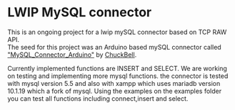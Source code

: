 # LWIP MySQL connector
This is an ongoing  project for a lwip mySQL connector based on TCP RAW API.<br>
The seed for this project was an Arduino based mySQL connector called ["MySQL_Connector_Arduino"](https://github.com/ChuckBell/MySQL_Connector_Arduino) by [ChuckBell](https://github.com/ChuckBell/).

Currently implemented functions are INSERT and SELECT. We are working on testing and implementing more mysql functions. the connector is tested with mysql version 5.5 and also with xampp which uses mariadb version 10.1.19 which a fork of mysql.
Using the examples on the examples folder you can test all functions including connect,insert and select.
